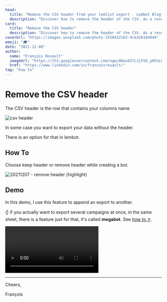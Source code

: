 ```yaml
---
head:
  title: "Remove the CSV header from your lemlist export - Lembot Blog"
  description: "Discover how to remove the header of the CSV. As a result you get the data in your GSheet without the first line. Make disappear all column names."
card:
  title: "Remove the CSV header"
  description: "Discover how to remove the header of the CSV. As a result you get the data in your GSheet without the first line. Make disappear all column names."
coverUrl: "https://images.unsplash.com/photo-1550432163-9cb326104944"
emoji: "🎓"
date: "2021-12-08"
author:
  name: "François Rouault"
  imageUrl: "https://lh3.googleusercontent.com/ogw/ADea4I7LJjF5U_yHFaLQIoNCysLkiEHPLHnWKxj0i1SadVY=s32-c-mo"
  href: "https://www.linkedin.com/in/francoisrouault/"
tag: "how to"
---
```


# Remove the CSV header

The CSV header is the row that contains your columns name

![csv header](https://user-images.githubusercontent.com/2499356/151677713-533bb9ae-66cf-4e2c-9a2f-1a721b8e7b93.png)

In some case you want to export your data without the header.

There is an option for that in lembot.

## How To

Choose keep header or remove header while creating a bot.

![20211207 - remove header (highlight)](https://user-images.githubusercontent.com/2499356/151677707-2b5cbfa3-92c4-4825-b0c6-fcbc7ac89eb0.jpg)

## Demo

In this demo, I use this feature to append an export to another.

☝️ if you actually want to export several campaigns at once, in the same sheet, there is a feature just for that, it's called **megabot**. See [how to ↗️](https://lembot.com/blog/bulk-export-your-lemlist-campaigns).

![demo remove CSV header](https://user-images.githubusercontent.com/2499356/151677688-3da35aa3-e0fe-4053-988f-cde995e03230.mp4)

---

Cheers,

François
